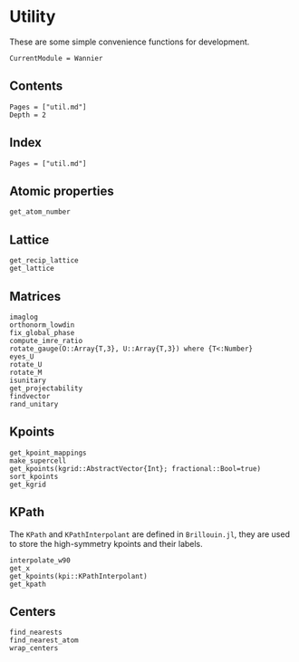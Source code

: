# Utility

These are some simple convenience functions for development.

```@meta
CurrentModule = Wannier
```

## Contents

```@contents
Pages = ["util.md"]
Depth = 2
```

## Index

```@index
Pages = ["util.md"]
```

## Atomic properties

```@docs
get_atom_number
```

## Lattice

```@docs
get_recip_lattice
get_lattice
```

## Matrices

```@docs
imaglog
orthonorm_lowdin
fix_global_phase
compute_imre_ratio
rotate_gauge(O::Array{T,3}, U::Array{T,3}) where {T<:Number}
eyes_U
rotate_U
rotate_M
isunitary
get_projectability
findvector
rand_unitary
```

## Kpoints

```@docs
get_kpoint_mappings
make_supercell
get_kpoints(kgrid::AbstractVector{Int}; fractional::Bool=true)
sort_kpoints
get_kgrid
```

## KPath

The `KPath` and `KPathInterpolant` are defined in `Brillouin.jl`,
they are used to store the high-symmetry kpoints and their labels.

```@docs
interpolate_w90
get_x
get_kpoints(kpi::KPathInterpolant)
get_kpath
```

## Centers

```@docs
find_nearests
find_nearest_atom
wrap_centers
```
